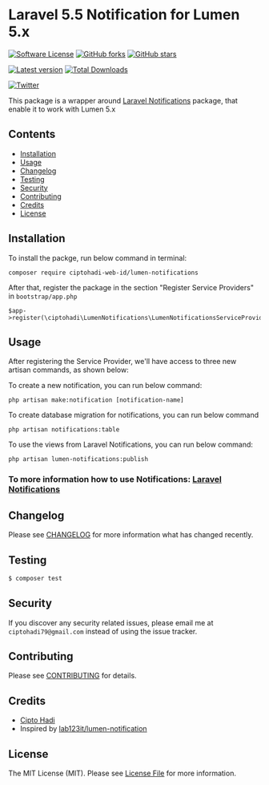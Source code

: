 # Laravel 5.5 Notification for Lumen 5.x #

[![Software License](https://img.shields.io/github/license/ciptohadi-web-id/lumen-notifications.svg)](LICENSE.md)
[![GitHub forks](https://img.shields.io/github/forks/ciptohadi-web-id/lumen-notifications.svg)](https://github.com/ciptohadi-web-id/lumen-notifications/network)
[![GitHub stars](https://img.shields.io/github/stars/ciptohadi-web-id/lumen-notifications.svg)](https://github.com/ciptohadi-web-id/lumen-notifications/stargazers)

[![Latest version](https://img.shields.io/packagist/v/ciptohadi-web-id/lumen-notifications.svg)](https://packagist.org/packages/ciptohadi-web-id/lumen-notifications)
[![Total Downloads](https://img.shields.io/packagist/dt/ciptohadi-web-id/lumen-notifications.svg)](https://packagist.org/packages/ciptohadi-web-id/lumen-notifications)

[![Twitter](https://img.shields.io/twitter/url/https/github.com/ciptohadi-web-id/lumen-notifications.svg?style=social)](https://twitter.com/intent/tweet?text=Wow:&url=https%3A%2F%2Fgithub.com%2Fciptohadi-web-id%2Flumen-notifications)

This package is a wrapper around [Laravel Notifications](https://laravel.com/docs/5.3/notifications) package, that enable it to work with Lumen 5.x

## Contents

- [Installation](#installation)
- [Usage](#usage)
- [Changelog](#changelog)
- [Testing](#testing)
- [Security](#security)
- [Contributing](#contributing)
- [Credits](#credits)
- [License](#license)

## Installation ##

To install the packge, run below command in terminal:

	composer require ciptohadi-web-id/lumen-notifications

After that, register the package in the section "Register Service Providers" in `bootstrap/app.php`

	$app->register(\ciptohadi\LumenNotifications\LumenNotificationsServiceProvider::class);
	

## Usage

After registering the Service Provider, we'll have access to three new artisan commands, as shown below:

To create a new notification, you can run below command:
 
	php artisan make:notification [notification-name]
	
To create database migration for notifications, you can run below command
 
	php artisan notifications:table
	

To use the views from Laravel Notifications, you can run below command:

	php artisan lumen-notifications:publish
	
### To more information how to use Notifications: [Laravel Notifications](https://laravel.com/docs/5.5/notifications) ###

## Changelog

Please see [CHANGELOG](CHANGELOG.md) for more information what has changed recently.

## Testing

``` bash
$ composer test
```

## Security

If you discover any security related issues, please email me at `ciptohadi79@gmail.com` instead of using the issue tracker.

## Contributing

Please see [CONTRIBUTING](CONTRIBUTING.md) for details.

## Credits

- [Cipto Hadi](https://github.com/ciptohadi-web-id)
- Inspired by [lab123it/lumen-notification](https://github.com/lab123it/lumen-notification)

## License

The MIT License (MIT). Please see [License File](LICENSE.md) for more information.